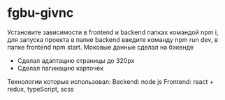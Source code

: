 # fgbu-givnc
Установите зависимости в frontend и backend папках командой npm i, для запуска проекта в папке backend введите команду npm run dev, в папке frontend npm start. Моковые данные сделал на бэкенде

- Сделал адаптацию страницы до 320px
- Сделал пагинацию карточек

Технологии которые использовал:
Beckend: node js
Frontend: react + redux, typeScript, scss
